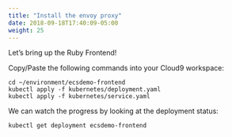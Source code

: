 ```yaml
---
title: "Install the envoy proxy"
date: 2018-09-18T17:40:09-05:00
weight: 25
---
```


Let’s bring up the Ruby Frontend!

Copy/Paste the following commands into your Cloud9 workspace:

```
cd ~/environment/ecsdemo-frontend
kubectl apply -f kubernetes/deployment.yaml
kubectl apply -f kubernetes/service.yaml
```

We can watch the progress by looking at the deployment status:
```
kubectl get deployment ecsdemo-frontend
```
